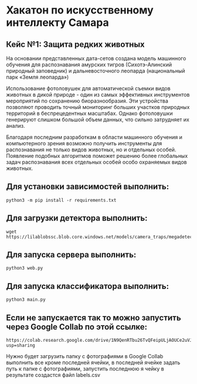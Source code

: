 # Хакатон по искусственному интеллекту Самара
## Кейс №1: Защита редких животных

На основании представленных дата-сетов создана модель машинного обучения для распознавания амурских тигров (Сихотэ-Алинский природный заповедник) и дальневосточного леопарда (национальный парк «Земля леопарда»)

Использование фотоловушек для автоматической съемки видов животных в дикой природе - один из самых эффективных инструментов мероприятий по сохранению биоразнообразия. Эти устройства позволяют проводить точный мониторинг больших участков природных территорий в беспрецедентных масштабах. Однако фотоловушки генерируют слишком большой объем данных, что сильно затрудняет их анализ.

Благодаря последним разработкам в области машинного обучения и компьютерного зрения возможно получить инструменты для распознавания не только видов животных, но и отдельных особей. Появление подобных алгоритмов поможет решению более глобальных задач распознавания всех отдельных особей особо охраняемых видов животных.

## Для установки зависимостей выполнить:

    python3 -m pip install -r requirements.txt

## Для загрузки детектора выполнить:

    wget https://lilablobssc.blob.core.windows.net/models/camera_traps/megadetector/md_v4.1.0/md_v4.1.0.pb

## Для запуска сервера выполнить:
    
    python3 web.py

## Для запуска классификатора выполнить:

    python3 main.py

## Если не запускается так то можно запустить через Google Collab по этой ссылке:
            
    https://colab.research.google.com/drive/1N9QenRTbu26TvQFeipULjAOUCe2uVJnR?usp=sharing
  
 Нужно будет загрузить папку с фотографиями в Google Collab выполнить все кроме последней ячейки, в последней ячейке задать путь к папке с фотографиями, запустить последнюю я чейку в результате создастся файл labels.csv 
